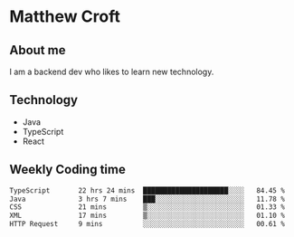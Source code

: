 # Matthew Croft

## About me
I am a backend dev who likes to learn new technology. 

## Technology
- Java
- TypeScript
- React

## Weekly Coding time
<!--START_SECTION:waka-->

```txt
TypeScript       22 hrs 24 mins  █████████████████████░░░░   84.45 %
Java             3 hrs 7 mins    ███░░░░░░░░░░░░░░░░░░░░░░   11.78 %
CSS              21 mins         ▒░░░░░░░░░░░░░░░░░░░░░░░░   01.33 %
XML              17 mins         ▒░░░░░░░░░░░░░░░░░░░░░░░░   01.10 %
HTTP Request     9 mins          ░░░░░░░░░░░░░░░░░░░░░░░░░   00.61 %
```

<!--END_SECTION:waka-->
